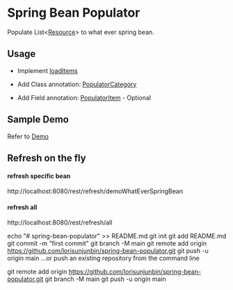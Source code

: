 # Spring Bean Populator

Populate List<[Resource](./src/main/java/cn/lori/bean/populator/model/PopulatorResource.java)> to what ever spring bean.

## Usage

- Implement [loadItems](./src/main/java/cn/lori/bean/populator/service/PopulateService.java)

- Add Class annotation: [PopulatorCategory](./src/main/java/cn/lori/bean/populator/annotation/PopulatorCategory.java)

- Add Field annotation: [PopulatorItem](./src/main/java/cn/lori/bean/populator/annotation/PopulatorItem.java) - Optional

## Sample Demo

Refer to [Demo](./src/main/java/cn/lori/demo)

## Refresh on the fly

#### refresh specific bean

http://localhost:8080/rest/refresh/demoWhatEverSpringBean

#### refresh all

http://localhost:8080/rest/refresh/all




echo "# spring-bean-populator" >> README.md
git init
git add README.md
git commit -m "first commit"
git branch -M main
git remote add origin https://github.com/lorisunjunbin/spring-bean-populator.git
git push -u origin main
…or push an existing repository from the command line

git remote add origin https://github.com/lorisunjunbin/spring-bean-populator.git
git branch -M main
git push -u origin main